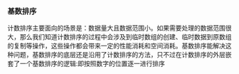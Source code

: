 ### 基数排序
计数排序主要面向的场景是：数据量大且数据范围小。如果需要处理的数据范围很大，那么我们知道计数排序的过程中会涉及到临时数组的创建、临时数据到原数组的复制等操作，这些操作都会带来一定的性能消耗和空间消耗。基数排序能解决这种问题，基数排序的底层还是沿用了计数排序的方法，只不过在计数排序的外层嵌套了一个基数排序的逻辑:即按照数字的位置逐一进行排序
